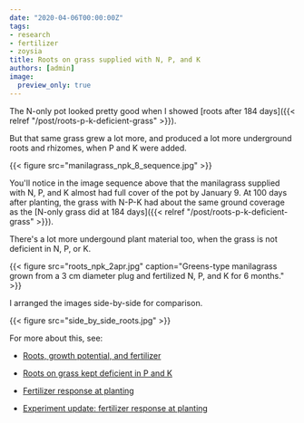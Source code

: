 ```yaml
---
date: "2020-04-06T00:00:00Z"
tags:
- research
- fertilizer
- zoysia
title: Roots on grass supplied with N, P, and K
authors: [admin]
image:
  preview_only: true
---
```


The N-only pot looked pretty good when I showed [roots after 184 days]({{< relref "/post/roots-p-k-deficient-grass" >}}). 

But that same grass grew a lot more, and produced a lot more underground roots and rhizomes, when P and K were added.

{{< figure src="manilagrass_npk_8_sequence.jpg" >}}

You'll notice in the image sequence above that the manilagrass supplied with N, P, and K almost had full cover of the pot by January 9. At 100 days after planting, the grass with N-P-K had about the same ground coverage as the [N-only grass did at 184 days]({{< relref "/post/roots-p-k-deficient-grass" >}}).

There's a lot more undergound plant material too, when the grass is not deficient in N, P, or K.

{{< figure src="roots_npk_2apr.jpg" caption="Greens-type manilagrass grown from a 3 cm diameter plug and fertilized N, P, and K for 6 months." >}}

I arranged the images side-by-side for comparison.

{{< figure src="side_by_side_roots.jpg" >}}

For more about this, see:

* [Roots, growth potential, and fertilizer](https://www.blog.asianturfgrass.com/2016/05/roots-growth-potential-fertilizer.html)

* [Roots on grass kept deficient in P and K](https://www.asianturfgrass.com/2020-04-03-roots-p-k-deficient-grass/)

* [Fertilizer response at planting](https://www.asianturfgrass.com/2019-10-29-fertilizer-response-at-planting/)

* [Experiment update: fertilizer response at planting](https://www.asianturfgrass.com/2019-11-17-update-fertilizer-response-planting/)



